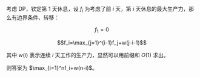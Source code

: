 考虑 DP，钦定第 $1$ 天休息，设 $f_i$ 为考虑了前 $i$ 天，第 $i$ 天休息的最大生产力，那么有边界条件、转移：

$$f_1=0$$

$$f_i=\max_{j=1}^{i-1}f_j+w(j-i-1)$$

其中 $w(i)$ 表示连续 $i$ 天工作的生产力，显然可以用前缀和 $O(1)$ 求出。

则答案为 $\max_{i=1}^nf_i+w(n-i)$。